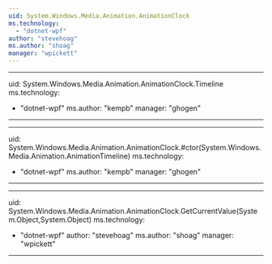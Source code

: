 ```yaml
---
uid: System.Windows.Media.Animation.AnimationClock
ms.technology: 
  - "dotnet-wpf"
author: "stevehoag"
ms.author: "shoag"
manager: "wpickett"
---
```


---
uid: System.Windows.Media.Animation.AnimationClock.Timeline
ms.technology: 
  - "dotnet-wpf"
ms.author: "kempb"
manager: "ghogen"
---

---
uid: System.Windows.Media.Animation.AnimationClock.#ctor(System.Windows.Media.Animation.AnimationTimeline)
ms.technology: 
  - "dotnet-wpf"
ms.author: "kempb"
manager: "ghogen"
---

---
uid: System.Windows.Media.Animation.AnimationClock.GetCurrentValue(System.Object,System.Object)
ms.technology: 
  - "dotnet-wpf"
author: "stevehoag"
ms.author: "shoag"
manager: "wpickett"
---
